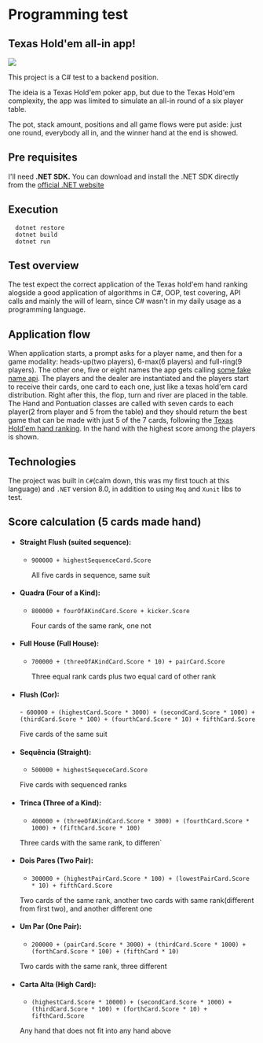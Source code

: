 # **Programming test**

## Texas Hold'em all-in app!


![](https://i.gifer.com/8qIJ.gif)




This project is a C# test to a backend position.

The ideia is a Texas Hold'em poker app, but due to the Texas Hold'em complexity, the app was limited to simulate an all-in round of a six player table.

The pot, stack amount, positions and all game flows were put aside: just one round, everybody all in, and the winner hand at the end is showed.

## Pre requisites
I'll need **.NET SDK.** You can download and install the .NET SDK directly from the [official .NET website](https://dotnet.microsoft.com/download)

## Execution
  ```shell
    dotnet restore
    dotnet build
    dotnet run  
   ```

## Test overview

The test expect the correct application of the Texas hold'em hand ranking alogside a good application of algorithms in C#, OOP, test covering, API calls and mainly the will of learn, since C# wasn't in my daily usage as a programming language.


## Application flow

When application starts, a prompt asks for a player name, and then for a game modality: heads-up(two players), 6-max(6 players) and full-ring(9 players). The other one, five or eight names the app gets calling [some fake name api](https://api.namefake.com/). The players and the dealer are instantiated and the players start to receive their cards, one card to each one, just like a texas hold'em card distribution. Right after this, the flop, turn and river are placed in the table. The Hand and Pontuation classes are called with seven cards to each player(2 from player and 5 from the table) and they should return the best game that can be made with just 5 of the 7 cards, following the [Texas Hold'em hand ranking](https://upswingpoker.com/poker-hands-rankings/).
In the hand with the highest score among the players is shown.

## Technologies
The project was built in `C#`(calm down, this was my first touch at this language) and `.NET` version 8.0, in addition to using `Moq` and `Xunit` libs to test.

## Score calculation (5 cards made hand)

 - #### Straight Flush (suited sequence): 
    - `900000 + highestSequenceCard.Score`

      All five cards in sequence, same suit

 - #### Quadra (Four of a Kind): 
    - `800000 + fourOfAKindCard.Score + kicker.Score`

      Four cards of the same rank, one not

 - #### Full House (Full House): 
    - `700000 + (threeOfAKindCard.Score * 10) + pairCard.Score`

      Three equal rank cards plus two equal card of other rank 

 - #### Flush (Cor): 
    -` 600000 + (highestCard.Score * 3000) + (secondCard.Score * 1000) + (thirdCard.Score * 100) + (fourthCard.Score * 10) + fifthCard.Score`

    Five cards of the same suit

 - #### Sequência (Straight): 
    - `500000 + highestSequeceCard.Score`

    Five cards with sequenced ranks

 - #### Trinca (Three of a Kind): 
    - `400000 + (threeOfAKindCard.Score * 3000) + (fourthCard.Score * 1000) + (fifthCard.Score * 100)`

    Three cards with the same rank, to differen`

 - #### Dois Pares (Two Pair): 
    - `300000 + (highestPairCard.Score * 100) + (lowestPairCard.Score * 10) + fifthCard.Score`

    Two cards of the same rank, another two cards with same rank(different from first two), and another different one

 - #### Um Par (One Pair): 
    - `200000 + (pairCard.Score * 3000) + (thirdCard.Score * 1000) + (forthCard.Score * 100) + (fifthCard * 10)`

    Two cards with the same rank, three different

 - #### Carta Alta (High Card): 
    - `(highestCard.Score * 10000) + (secondCard.Score * 1000) + (thirdCard.Score * 100) + (forthCard.Score * 10) + fifthCard.Score`

   Any hand that does not fit into any hand above
